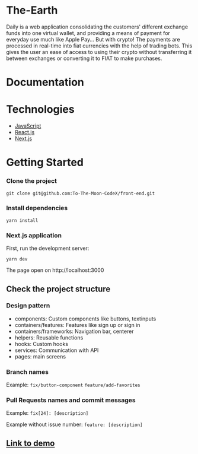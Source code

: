 # The-Earth

 Daily is a web application consolidating the customers' different exchange funds into one virtual wallet, and providing a means of payment for everyday use much like Apple Pay… But with crypto! The payments are processed in real-time into fiat currencies with the help of trading bots. This gives the user an ease of access to using their crypto without transferring it between exchanges or converting it to FIAT to make purchases.

# Documentation



# Technologies

- [JavaScript](https://www.w3schools.com/js/)
- [React.js](https://reactjs.org/)
- [Next.js](https://nextjs.org/)


# Getting Started


### Clone the project 

```
git clone git@github.com:To-The-Moon-CodeX/front-end.git
```

### Install dependencies
```
yarn install
```

### Next.js application

First, run the development server:

```
yarn dev
```

The page open on http://localhost:3000

## Check the project structure

### Design pattern
* components: Custom components like buttons, textinputs 
* containers/features: Features like sign up or sign in
* containers/frameworks: Navigation bar, centerer
* helpers: Reusable functions
* hooks: Custom hooks
* services: Communication with API
* pages: main screens

### Branch names

Example:
`fix/button-component`
`feature/add-favorites`

### Pull Requests names and commit messages


Example:
`fix[24]: [description]`

Example without issue number:
`feature: [description]`





## [Link to demo](https://www.youtube.com/watch?v=0iEWZCqaCHc)
